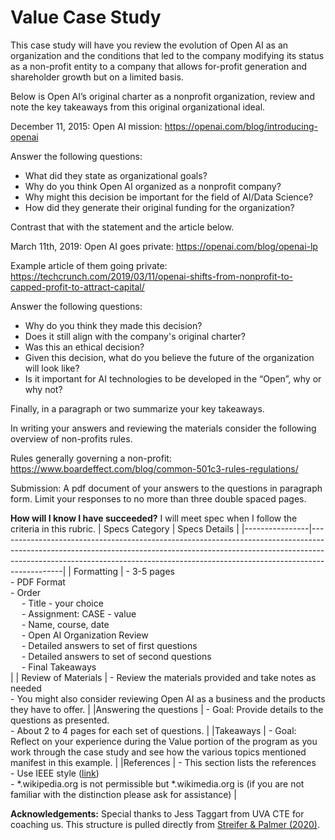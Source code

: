 # Value Case Study

This case study will have you review the evolution of Open AI as an organization and the conditions that led to the company modifying its status as a non-profit entity to a company that allows for-profit generation and shareholder growth but on a limited basis.

Below is Open AI’s original charter as a nonprofit organization, review and note the key takeaways from this original organizational ideal.

December 11, 2015: Open AI mission: https://openai.com/blog/introducing-openai

Answer the following questions:
- What did they state as organizational goals?
- Why do you think Open AI organized as a nonprofit company?
- Why might this decision be important for the field of AI/Data Science?
- How did they generate their original funding for the organization?

Contrast that with the statement and the article below.

March 11th, 2019: Open AI goes private: https://openai.com/blog/openai-lp

Example article of them going private: https://techcrunch.com/2019/03/11/openai-shifts-from-nonprofit-to-capped-profit-to-attract-capital/

Answer the following questions:
- Why do you think they made this decision?
- Does it still align with the company's original charter?
- Was this an ethical decision?
- Given this decision, what do you believe the future of the organization will look like?
- Is it important for AI technologies to be developed in the “Open”, why or why not?

Finally, in a paragraph or two summarize your key takeaways.

In writing your answers and reviewing the materials consider the following overview of non-profits rules.

Rules generally governing a non-profit: https://www.boardeffect.com/blog/common-501c3-rules-regulations/

Submission: A pdf document of your answers to the questions in paragraph form. Limit your responses to no more than three double spaced pages.

**How will I know I have succeeded?** I will meet spec when I follow the criteria in this rubric.
| Specs Category | Specs Details                                                                                                                                                                                                                                            |
|----------------|----------------------------------------------------------------------------------------------------------------------------------------------------------------------------------------------------------------------------------------------------------|
| Formatting     | - 3-5 pages <br /> - PDF Format <br /> - Order <br /> &emsp; - Title - your choice <br /> &emsp; - Assignment: CASE - value <br /> &emsp; - Name, course, date <br /> &emsp; - Open AI Organization Review <br /> &emsp; - Detailed answers to set of first questions <br /> &emsp; - Detailed answers to set of second questions <br /> &emsp; - Final Takeaways <br /> |
| Review of Materials   | - Review the materials provided and take notes as needed <br /> - You might also consider reviewing Open AI as a business and the products they have to offer. |
|Answering the questions    |  - Goal: Provide details to the questions as presented. <br /> - About 2 to 4 pages for each set of questions. |
|Takeaways  |   - Goal: Reflect on your experience during the Value portion of the program as you work through the case study and see how the various topics mentioned manifest in this example. |
|References | - This section lists the references <br /> - Use IEEE style ([link](https://ieee-dataport.org/sites/default/files/analysis/27/IEEE%20Citation%20Guidelines.pdf)) <br /> - *.wikipedia.org is not permissible but *.wikimedia.org is (if you are
not familiar with the distinction please ask for assistance) |

**Acknowledgements:** Special thanks to Jess Taggart from UVA CTE for coaching us. This structure is pulled directly from [Streifer & Palmer (2020)](https://cte.virginia.edu/blog/2020/12/04/alternative-grading-practices-support-both-equity-and-learning). 

